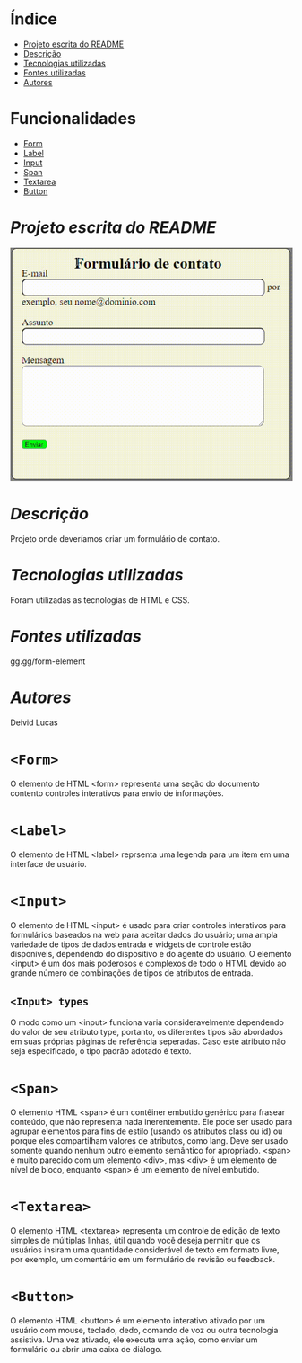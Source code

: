 # **Índice**

* [Projeto escrita do README](#projeto-escrita-do-readme)
* [Descrição](#descri%C3%A7%C3%A3o)
* [Tecnologias utilizadas](#tecnologias-utilizadas)
* [Fontes utilizadas](#fontes-utilizadas)
* [Autores](#autores)

# **Funcionalidades**

* [Form](#form)
* [Label](#label)
* [Input](#input)
* [Span](#span)
* [Textarea](#textarea)
* [Button](#button)

# ***Projeto escrita do README***

![Capa do projeto](img/formulario.gif)

# *Descrição*

Projeto onde deveríamos criar um formulário de contato.

# *Tecnologias utilizadas*

Foram utilizadas as tecnologias de HTML e CSS.

# *Fontes utilizadas*

gg.gg/form-element

# *Autores*

Deivid Lucas

# ```<Form>```
O elemento de HTML &lt;form&gt; representa uma seção do documento contento controles interativos para envio de informações.

# ```<Label>```
O elemento de HTML &lt;label&gt; reprsenta uma legenda para um item em uma interface de usuário.

# ```<Input>```
O elemento de HTML &lt;input&gt; é usado para criar controles interativos para formulários baseados na web para aceitar dados do usuário; uma ampla variedade de tipos de dados entrada e widgets de controle estão disponíveis, dependendo do dispositivo e do agente do usuário. O elemento &lt;input&gt; é um dos mais poderosos e complexos de todo o HTML devido ao grande número de combinações de tipos de atributos de entrada.

## ```<Input> types```
O modo como um &lt;input&gt; funciona varia consideravelmente dependendo do valor de seu atributo type, portanto, os diferentes tipos são abordados em suas próprias páginas de referência seperadas. Caso este atributo não seja especificado, o tipo padrão adotado é texto.

# ```<Span>```
O elemento HTML &lt;span&gt; é um contêiner embutido genérico para frasear conteúdo, que não representa nada inerentemente. Ele pode ser usado para agrupar elementos para fins de estilo (usando os atributos class ou id) ou porque eles compartilham valores de atributos, como lang. Deve ser usado somente quando nenhum outro elemento semântico for apropriado. &lt;span&gt; é muito parecido com um elemento &lt;div&gt;, mas &lt;div&gt; é um elemento de nível de bloco, enquanto &lt;span&gt; é um elemento de nível embutido.

# ```<Textarea>```
O elemento HTML &lt;textarea&gt; representa um controle de edição de texto simples de múltiplas linhas, útil quando você deseja permitir que os usuários insiram uma quantidade considerável de texto em formato livre, por exemplo, um comentário em um formulário de revisão ou feedback.

# ```<Button>```
O elemento HTML &lt;button&gt; é um elemento interativo ativado por um usuário com mouse, teclado, dedo, comando de voz ou outra tecnologia assistiva. Uma vez ativado, ele executa uma ação, como enviar um formulário ou abrir uma caixa de diálogo.
